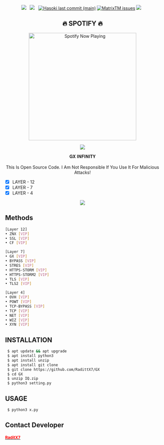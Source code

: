 <div align="center">
  <p>
    <img src="https://img.shields.io/github/stars/cutipu/HASOKI?color=%23DF0067&style=for-the-badge"/> &nbsp;
    <img src="https://img.shields.io/github/forks/cutipu/HASOKI?color=%239999FF&style=for-the-badge"/> &nbsp;
    <a href="#"><img alt="Hasoki last commit (main)" src="https://img.shields.io/github/last-commit/cutipu/HASOKI/main?color=green&style=for-the-badge"></a>
    <a href="https://github.com/RadittX7/GX/issues"><img alt="MatrixTM issues" src="https://img.shields.io/github/issues/cutipu/HASOKI?color=purple&style=for-the-badge"></a>
    <img src="https://img.shields.io/github/license/cutipu/HASOKI?color=%23E8E8E8&style=for-the-badge"/> &nbsp;
  </p>
  <h2 align="center">🔥 SPOTIFY 🔥</h2>
  <p align="center">
    <a href="https://open.spotify.com/track/4bNvS25ZVMCvLHEUV87mp4?si=yb1PaPVnRgiTYedy8r6i_g&utm_source=copy-link&context=spotify%3Aplaylist%3A37i9dQZF1EIVoBTSiHHsdx&dl_branch=1" target="_blank"><img src="https://now-playing-on-spotify.vercel.app/api/spotify" alt="Spotify Now Playing" width="350"/></a>
  </p>
  <p align="center"><a href="https://github.com/RadittX7"><img src="https://github-readme-stats.vercel.app/api?username=RadittX7&show_icons=true&theme=radical"></a></p>
  𝐆𝐗 𝐈𝐍𝐅𝐈𝐍𝐈𝐓𝐘 <br/><br/>
  This Is Open Source Code. I Am Not Responsible If You Use It For Malicious Attacks!
</div>

- [x] LAYER - 12
- [x] LAYER - 7
- [x] LAYER - 4
<div align="center">
  <img src="https://img.shields.io/badge/Python-FFDD00?style=for-the-badge&logo=python&logoColor=blue"/></br>
</div>

## Methods
```sh
[Layer 12]
• ZNX [VIP]
• SSL [VIP]
• CF [VIP]

[Layer 7]
• GX [VIP]
• BYPASS [VIP]
• STRES [VIP]
• HTTPS-STORM [VIP]
• HTTPS-STORM2 [VIP]
• TLS [VIP]
• TLS2 [VIP]

[Layer 4]
• OVH [VIP]
• POWT [VIP]
• TCP-BYPASS [VIP]
• TCP [VIP]
• NET [VIP]
• WIZ [VIP]
• XYN [VIP]

```

## INSTALLATION
```sh
 $ apt update && apt upgrade
 $ apt install python3
 $ apt install unzip
 $ apt install git clone
 $ git clone https://github.com/RadittX7/GX
 $ cd GX
 $ unzip IQ.zip
 $ python3 setting.py
```
## USAGE
```sh
 $ python3 x.py
```

## Contact Developer
<h4><font size="2"><a href="https://t.me/RaditX7"><font color="red">RaditX7</font>
